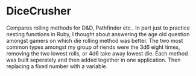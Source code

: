 # DiceCrusher
Compares rolling methods for D&amp;D, Pathfinder etc..
In part just to  practice nesting functions in Ruby, I thought about answering the age old question amongst gamers on which die rolling method was better.
The two most common types amongst my group of riends were the 3d6 eight times, removing the two lowest rolls, or 4d6 take away lowest die.
Each method was built seperately and then added together in one application. Then replacing a fixed number with a variable.
